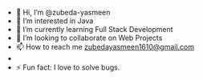 - 👋 Hi, I’m @zubeda-yasmeen
- 👀 I’m interested in Java
- 🌱 I’m currently learning Full Stack Development
- 💞️ I’m looking to collaborate on Web Projects
- 📫 How to reach me zubedayasmeen1610@gmail.com
- 
- ⚡ Fun fact: I love to solve bugs.

<!---
zubeda-yasmeen/zubeda-yasmeen is a ✨ special ✨ repository because its `README.md` (this file) appears on your GitHub profile.
You can click the Preview link to take a look at your changes.
--->
